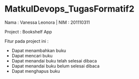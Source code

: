 # MatkulDevops_TugasFormatif2

Nama : Vanessa Leonora | NIM : 201110311

Project : Bookshelf App

Fitur pada project ini :
- Dapat menambahkan buku
- Dapat mencari buku
- Dapat menandai buku telah selesai dibaca
- Dapat menandai buku belum selesai dibaca
- Dapat menghapus buku

